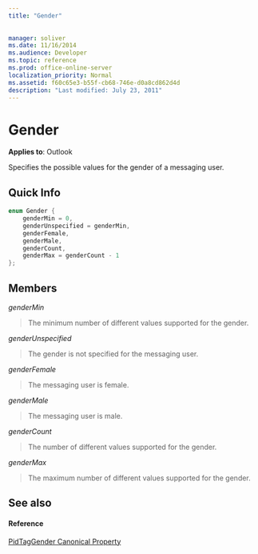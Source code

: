 ```yaml
---
title: "Gender"
 
 
manager: soliver
ms.date: 11/16/2014
ms.audience: Developer
ms.topic: reference
ms.prod: office-online-server
localization_priority: Normal
ms.assetid: f60c65e3-b55f-cb68-746e-d0a8cd862d4d
description: "Last modified: July 23, 2011"
---
```


# Gender

  
  
**Applies to**: Outlook 
  
Specifies the possible values for the gender of a messaging user.
  
## Quick Info

```cpp
enum Gender { 
    genderMin = 0, 
    genderUnspecified = genderMin, 
    genderFemale, 
    genderMale, 
    genderCount, 
    genderMax = genderCount - 1 
}; 

```

## Members

 _genderMin_
  
> The minimum number of different values supported for the gender.
    
 _genderUnspecified_
  
> The gender is not specified for the messaging user.
    
 _genderFemale_
  
> The messaging user is female.
    
 _genderMale_
  
> The messaging user is male.
    
 _genderCount_
  
> The number of different values supported for the gender.
    
 _genderMax_
  
> The maximum number of different values supported for the gender.
    
## See also

#### Reference

[PidTagGender Canonical Property](pidtaggender-canonical-property.md)

